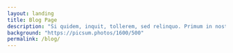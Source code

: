 ```yaml
---
layout: landing
title: Blog Page
description: "Si quidem, inquit, tollerem, sed relinquo. Primum in nostrane potestate est, quid meminerimus? Quae duo sunt, unum facit. Sint modo partes vitae beatae."
background: "https://picsum.photos/1600/500"
permalink: /blog/
---
```

